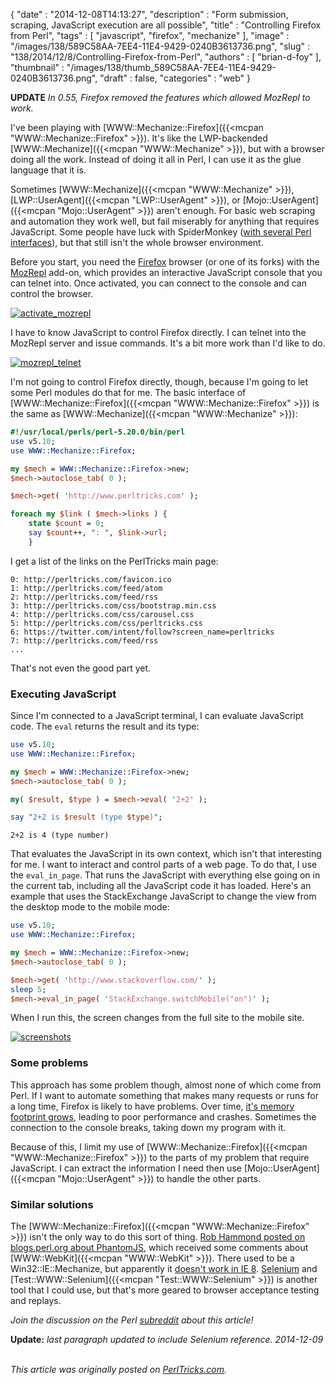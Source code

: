 {
   "date" : "2014-12-08T14:13:27",
   "description" : "Form submission, scraping, JavaScript execution are all possible",
   "title" : "Controlling Firefox from Perl",
   "tags" : [
      "javascript",
      "firefox",
      "mechanize"
   ],
   "image" : "/images/138/589C58AA-7EE4-11E4-9429-0240B3613736.png",
   "slug" : "138/2014/12/8/Controlling-Firefox-from-Perl",
   "authors" : [
      "brian-d-foy"
   ],
   "thumbnail" : "/images/138/thumb_589C58AA-7EE4-11E4-9429-0240B3613736.png",
   "draft" : false,
   "categories" : "web"
}

**UPDATE** *In 0.55, Firefox removed the features which allowed MozRepl to work.*

I've been playing with [WWW::Mechanize::Firefox]({{<mcpan "WWW::Mechanize::Firefox" >}}). It's like the LWP-backended [WWW::Mechanize]({{<mcpan "WWW::Mechanize" >}}), but with a browser doing all the work. Instead of doing it all in Perl, I can use it as the glue language that it is.

Sometimes [WWW::Mechanize]({{<mcpan "WWW::Mechanize" >}}), [LWP::UserAgent]({{<mcpan "LWP::UserAgent" >}}), or [Mojo::UserAgent]({{<mcpan "Mojo::UserAgent" >}}) aren't enough. For basic web scraping and automation they work well, but fail miserably for anything that requires JavaScript. Some people have luck with SpiderMonkey ([with several Perl interfaces](https://metacpan.org/search?q=spidermonkey&)), but that still isn't the whole browser environment.

Before you start, you need the [Firefox](https://www.mozilla.org) browser (or one of its forks) with the [MozRepl](https://addons.mozilla.org/en-us/firefox/addon/mozrepl/) add-on, which provides an interactive JavaScript console that you can telnet into. Once activated, you can connect to the console and can control the browser.

[![activate\_mozrepl](https://farm8.staticflickr.com/7503/15324164413_0a43aeb932.jpg)](https://farm8.staticflickr.com/7503/15324164413_0a43aeb932.jpg "activate_mozrepl by brian d foy, on Flickr")

I have to know JavaScript to control Firefox directly. I can telnet into the MozRepl server and issue commands. It's a bit more work than I'd like to do.

[![mozrepl\_telnet](https://farm9.staticflickr.com/8680/15941835341_f064e9e2a3.jpg)](https://farm9.staticflickr.com/8680/15941835341_f064e9e2a3.jpg "mozrepl_telnet by brian d foy, on Flickr")

I'm not going to control Firefox directly, though, because I'm going to let some Perl modules do that for me. The basic interface of [WWW::Mechanize::Firefox]({{<mcpan "WWW::Mechanize::Firefox" >}}) is the same as [WWW::Mechanize]({{<mcpan "WWW::Mechanize" >}}):

```perl
#!/usr/local/perls/perl-5.20.0/bin/perl
use v5.10;
use WWW::Mechanize::Firefox;

my $mech = WWW::Mechanize::Firefox->new;
$mech->autoclose_tab( 0 );

$mech->get( 'http://www.perltricks.com' );

foreach my $link ( $mech->links ) {
    state $count = 0;
    say $count++, ": ", $link->url;
    }
```

I get a list of the links on the PerlTricks main page:

    0: http://perltricks.com/favicon.ico
    1: http://perltricks.com/feed/atom
    2: http://perltricks.com/feed/rss
    3: http://perltricks.com/css/bootstrap.min.css
    4: http://perltricks.com/css/carousel.css
    5: http://perltricks.com/css/perltricks.css
    6: https://twitter.com/intent/follow?screen_name=perltricks
    7: http://perltricks.com/feed/rss
    ...

That's not even the good part yet.

### Executing JavaScript

Since I'm connected to a JavaScript terminal, I can evaluate JavaScript code. The `eval` returns the result and its type:

```perl
use v5.10;
use WWW::Mechanize::Firefox;

my $mech = WWW::Mechanize::Firefox->new;
$mech->autoclose_tab( 0 );

my( $result, $type ) = $mech->eval( '2+2' );

say "2+2 is $result (type $type)";
```

    2+2 is 4 (type number)

That evaluates the JavaScript in its own context, which isn't that interesting for me. I want to interact and control parts of a web page. To do that, I use the `eval_in_page`. That runs the JavaScript with everything else going on in the current tab, including all the JavaScript code it has loaded. Here's an example that uses the StackExchange JavaScript to change the view from the desktop mode to the mobile mode:

```perl
use v5.10;
use WWW::Mechanize::Firefox;

my $mech = WWW::Mechanize::Firefox->new;
$mech->autoclose_tab( 0 );

$mech->get( 'http://www.stackoverflow.com/' );
sleep 5;
$mech->eval_in_page( 'StackExchange.switchMobile("on")' );
```

When I run this, the screen changes from the full site to the mobile site.

[![screenshots](https://farm9.staticflickr.com/8640/15943126852_07692bfc09.jpg)](https://farm9.staticflickr.com/8640/15943126852_07692bfc09.jpg "screenshots by brian d foy, on Flickr")

### Some problems

This approach has some problem though, almost none of which come from Perl. If I want to automate something that makes many requests or runs for a long time, Firefox is likely to have problems. Over time, [it's memory footprint grows](https://support.mozilla.org/en-US/kb/firefox-uses-too-much-memory-ram), leading to poor performance and crashes. Sometimes the connection to the console breaks, taking down my program with it.

Because of this, I limit my use of [WWW::Mechanize::Firefox]({{<mcpan "WWW::Mechanize::Firefox" >}}) to the parts of my problem that require JavaScript. I can extract the information I need then use [Mojo::UserAgent]({{<mcpan "Mojo::UserAgent" >}}) to handle the other parts.

### Similar solutions

The [WWW::Mechanize::Firefox]({{<mcpan "WWW::Mechanize::Firefox" >}}) isn't the only way to do this sort of thing. [Rob Hammond posted on blogs.perl.org about PhantomJS](http://blogs.perl.org/users/robhammond/2013/02/web-scraping-with-perl-phantomjs.html), which received some comments about [WWW::WebKit]({{<mcpan "WWW::WebKit" >}}). There used to be a Win32::IE::Mechanize, but apparently it [doesn't work in IE 8](http://www.perlmonks.org/?node_id=1061372). [Selenium](http://www.seleniumhq.org) and [Test::WWW::Selenium]({{<mcpan "Test::WWW::Selenium" >}}) is another tool that I could use, but that's more geared to browser acceptance testing and replays.

*Join the discussion on the Perl [subreddit](http://www.reddit.com/r/perl/comments/2onaz4/controlling_firefox_from_perl_by_brian_d_foy/) about this article!*

**Update:** *last paragraph updated to include Selenium reference. 2014-12-09*

\
*This article was originally posted on [PerlTricks.com](http://perltricks.com).*
